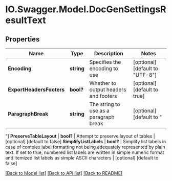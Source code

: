# IO.Swagger.Model.DocGenSettingsResultText
## Properties

Name | Type | Description | Notes
------------ | ------------- | ------------- | -------------
**Encoding** | **string** | Specifies the encoding to use | [optional] [default to "UTF-8"]
**ExportHeadersFooters** | **bool?** | Whether to output headers and footers | [optional] [default to true]
**ParagraphBreak** | **string** | The string to use as a paragraph break | [optional] [default to "
"]
**PreserveTableLayout** | **bool?** | Attempt to preserve layout of tables | [optional] [default to false]
**SimplifyListLabels** | **bool?** | Simplify list labels in case of complex label formatting not being adequately represented by plain text. If set to true, numbered list labels are written in simple numeric format and itemized list labels as simple ASCII characters | [optional] [default to false]

[[Back to Model list]](../README.md#documentation-for-models) [[Back to API list]](../README.md#documentation-for-api-endpoints) [[Back to README]](../README.md)

